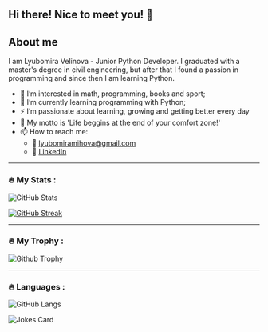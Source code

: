 ## Hi there! Nice to meet you! 👋

## About me
I am Lyubomira Velinova - Junior Python Developer. I graduated with a master's degree in civil engineering, but after that I found a passion in programming and since then I am learning Python.

- 👀 I’m interested in math, programming, books and sport;
- 🌱 I’m currently learning programming with Python;
- :zap: I’m passionate about learning, growing and getting better every day
- :loudspeaker: My motto is 'Life beggins at the end of your comfort zone!'
- 📫 How to reach me:
   - :email: lyubomiramihova@gmail.com
   - :office: [LinkedIn](https://www.linkedin.com/in/lyubomira-velinova/)

<!--
**LyubomiraVelinova/LyubomiraVelinova** is a ✨ _special_ ✨ repository because its `README.md` (this file) appears on your GitHub profile.

Here are some ideas to get you started:

- 🔭 I’m currently working on ...
- 🌱 I’m currently learning ...
- 👯 I’m looking to collaborate on ...
- 🤔 I’m looking for help with ...
- 💬 Ask me about ...
- 📫 How to reach me: ...
- 😄 Pronouns: ...
- ⚡ Fun fact: ...
-->

<!-- ![LinkedIn](https://img.shields.io/badge/<Badge Text>-<Background Color>?style=for-the-badge&logo=<Icon Name>&logoColor=<Logo Color>) -->


<!-- ![github](https://img.shields.io/badge/GitHub-000000?style=for-the-badge&logo=GitHub&logoColor=white)(https://github.com/LyubomiraVelinova) -->
<!-- https://github-readme-stats.vercel.app/api/top-langs/?username={username} -->

<!-- <a href="www.linkedin.com/in/lyubomira-velinova">
    <img alt="Linkedin" src="https://img.shields.io/badge/LinkedIn-0077B5?style=for-the-badge&logo=linkedin&logoColor=white">
</a> -->

<!-- 
<a href="Python">
    <img alt="Linkedin followers" src=" https://img.shields.io/badge/Python-FFD43B?style=for-the-badge&logo=python&logoColor=blue">
  </a> -->
 
  
---

### :fire: My Stats :

![GitHub Stats](https://github-readme-stats.vercel.app/api?username=LyubomiraVelinova&show_icons=true&theme=blueberry)

[![GitHub Streak](https://github-readme-streak-stats.herokuapp.com?user=LyubomiraVelinova&theme=blueberry&date_format=M%20j%5B%2C%20Y%5D)](https://git.io/streak-stats)

---

### :fire: My Trophy :

![Github Trophy](https://github-profile-trophy.vercel.app/?username=LyubomiraVelinova&theme=discord)

---

### :fire: Languages :

![GitHub Langs](https://github-readme-stats.vercel.app/api/top-langs/?username=LyubomiraVelinova&layout=compact&theme=blueberry)

![Jokes Card](https://readme-jokes.vercel.app/api)
